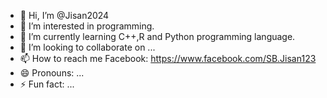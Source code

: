 - 👋 Hi, I’m @Jisan2024
- 👀 I’m interested in programming.
- 🌱 I’m currently learning C++,R and Python programming language.
- 💞️ I’m looking to collaborate on ...
- 📫 How to reach me Facebook: https://www.facebook.com/SB.Jisan123
- 😄 Pronouns: ...
- ⚡ Fun fact: ...

<!---
Jisan2024/Jisan2024 is a ✨ special ✨ repository because its `README.md` (this file) appears on your GitHub profile.
You can click the Preview link to take a look at your changes.
--->
